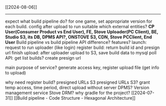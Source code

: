 [[2024-08-06]]

-------------------
expect what build pipeline do? 
for one game, set appropriate version for each build.
config after upload to run suitable
which external entities? **CP User(Consumer Product vs End User), FE, Stove Uploader(PC Client), BE, Studio S3, its DB, DPMS API?, ONSTOVE S3, CDN, Stove PCClient, End User** 
Build pipeline vs build pipeline API difference?
features? 
launch: request to run uploader (like login)
register build: return build id and presign url
finish upload: after uploader upload to S3, save build data to mysql
poll API: get list builds? create presign url

main purpose of service? generate access key, register upload file (get info to upload)

why need register build? presigned URLs S3
presigned URLs S3? grant temp access, time period, direct upload without server
DPMS? Version management service
Stove DRM?
why gradle for the project?
[[2024-07-31]]
[[Build pipeline - Code Structure - Hexagonal Architecture]]